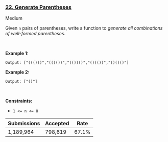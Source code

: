 ### [22. Generate Parentheses](https://leetcode.com/problems/generate-parentheses/)

Medium

Given `` n `` pairs of parentheses, write a function to _generate all combinations of well-formed parentheses_.

 

__Example 1:__

```Input: n = 3
Output: ["((()))","(()())","(())()","()(())","()()()"]
```

__Example 2:__

```Input: n = 1
Output: ["()"]
```

 

__Constraints:__

*   `` 1 <= n <= 8 ``

| Submissions    | Accepted     | Rate   |
| -------------- | ------------ | ------ |
| 1,189,964 | 798,619 | 67.1% |